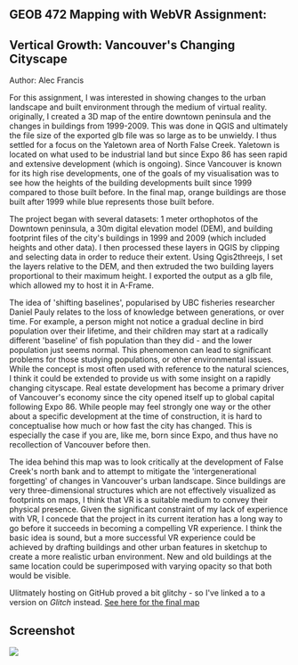 ## GEOB 472 Mapping with WebVR Assignment:
## Vertical Growth: Vancouver's Changing Cityscape

Author: Alec Francis

For this assignment, I was interested in showing changes to the urban landscape and built environment through the medium of virtual reality. originally, I created a 3D map of the entire downtown peninsula and the changes in buildings from 1999-2009. This was done in QGIS and ultimately the file size of the exported glb file was so large as to be unwieldy. I thus settled for a focus on the Yaletown area of North False Creek. Yaletown is located on what used to be industrial land but since Expo 86 has seen rapid and extensive development (which is ongoing). Since Vancouver is known for its high rise developments, one of the goals of my visualisation was to see how the heights of the building developments built since 1999 compared to those built before. In the final map, orange buildings are those built after 1999 while blue represents those built before.

The project began with several datasets: 1 meter orthophotos of the Downtown peninsula, a 30m digital elevation model (DEM), and building footprint files of the city's buildings in 1999 and 2009 (which included heights and other data). I then processed these layers in QGIS by clipping and selecting data in order to reduce their extent. Using Qgis2threejs, I set the layers relative to the DEM, and then extruded the two building layers proportional to their maximum height. I exported the output as a glb file, which allowed my to host it in A-Frame.

The idea of 'shifting baselines', popularised by UBC fisheries researcher Daniel Pauly relates to the loss of knowledge between generations, or over time. For example, a person might not notice a gradual decline in bird population over their lifetime, and their children may start at a radically different 'baseline' of fish population than they did - and the lower population just seems normal. This phenomenon can lead to significant problems for those studying populations, or other environmental issues. While the concept is most often used with reference to the natural sciences, I think it could be extended to provide us with some insight on a rapidly changing cityscape. Real estate development has become a primary driver of Vancouver's economy since the city opened itself up to global capital following Expo 86. While people may feel strongly one way or the other about a specific development at the time of construction, it is hard to conceptualise how much or how fast the city has changed. This is especially the case if you are, like me, born since Expo, and thus have no recollection of Vancouver before then.

The idea behind this map was to look critically at the development of False Creek's north bank and to attempt to mitigate the 'intergenerational forgetting' of changes in Vancouver's urban landscape. Since buildings are very three-dimensional structures which are not effectively visualized as footprints on maps, I think that VR is a suitable medium to convey their physical presence. Given the significant constraint of my lack of experience with VR, I concede that the project in its current iteration has a long way to go before it succeeds in becoming a compelling VR experience. I think the basic idea is sound, but a more successful VR experience could be achieved by drafting buildings and other urban features in sketchup to create a more realistic urban environment. New and old buildings at the same location could be superimposed with varying opacity so that both would be visible.

Ulitmately hosting on GitHub proved a bit glitchy - so I've linked a to a version on _Glitch_ instead.
<a href = 'https://stump-shirt.glitch.me/' title = "Vertical Growth"
  target = "_blank"> See here for the final map</a>
  
## Screenshot

<img src = 'https://github.com/kilmuir/VRVancouver/screenshotvr.png'>

